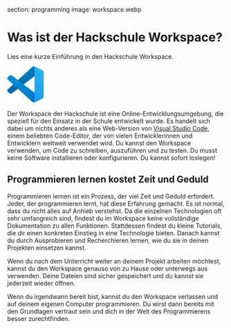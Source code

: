 <div class='meta'>
section: programming
image: workspace.webp
</div>

# Was ist der Hackschule Workspace?

<p class='abstract'>
Lies eine kurze Einführung in den Hackschule Workspace.
</p>

<img class='r' style='width: 6em;' src='vscode.png'>

Der Workspace der Hackschule ist eine Online-Entwicklungsumgebung, die speziell für den Einsatz in der Schule entwickelt wurde.
Es handelt sich dabei um nichts anderes als eine Web-Version von [Visual Studio Code](https://code.visualstudio.com/), einem beliebten Code-Editor, der von vielen Entwicklerinnen und Entwicklern weltweit verwendet wird.
Du kannst den Workspace verwenden, um Code zu schreiben, auszuführen und zu testen. Du musst keine Software installieren oder konfigurieren. Du kannst sofort loslegen!

## Programmieren lernen kostet Zeit und Geduld

Programmieren lernen ist ein Prozess, der viel Zeit und Geduld erfordert. Jeder, der programmieren lernt, hat diese Erfahrung gemacht. Es ist normal, dass du nicht alles auf Anhieb verstehst. Da die einzelnen Technologien oft sehr umfangreich sind, findest du im Workspace keine vollständige Dokumentation zu allen Funktionen. Stattdessen findest du  kleine Tutorials, die dir einen konkreten Einstieg in eine Technologie bieten. Danach kannst du durch Ausprobieren und Recherchieren lernen, wie du sie in deinen Projekten einsetzen kannst.

Wenn du nach dem Unterricht weiter an deinem Projekt arbeiten möchtest, kannst du den Workspace genauso von zu Hause oder unterwegs aus verwenden. Deine Dateien sind sicher gespeichert und du kannst sie jederzeit wieder öffnen.

Wenn du irgendwann bereit bist, kannst du den Workspace verlassen und auf deinem eigenen Computer programmieren. Du wirst dann bereits mit den Grundlagen vertraut sein und dich in der Welt des Programmierens besser zurechtfinden.